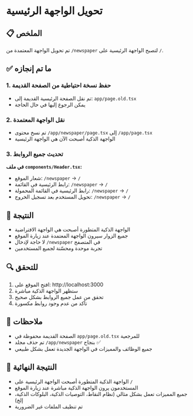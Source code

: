 # تحويل الواجهة الرئيسية

## 📋 الملخص

تم تحويل الواجهة المعتمدة من `/newspaper` لتصبح الواجهة الرئيسية على `/`.

## ✅ ما تم إنجازه

### 1. حفظ نسخة احتياطية من الصفحة القديمة
- تم نقل الصفحة الرئيسية القديمة إلى: `app/page.old.tsx`
- يمكن الرجوع إليها في حال الحاجة

### 2. نقل الواجهة المعتمدة
- تم نسخ محتوى `/app/newspaper/page.tsx` إلى `/app/page.tsx`
- الواجهة الذكية أصبحت الآن هي الواجهة الرئيسية

### 3. تحديث جميع الروابط
**في ملف `components/Header.tsx`:**
- شعار الموقع: `/newspaper` → `/`
- رابط الرئيسية في القائمة: `/newspaper` → `/`
- رابط الرئيسية في القائمة المحمولة: `/newspaper` → `/`
- تحويل المستخدم بعد تسجيل الخروج: `/newspaper` → `/`

## 🎯 النتيجة

- الواجهة الذكية المتطورة أصبحت هي الواجهة الافتراضية
- جميع الزوار سيرون الواجهة المعتمدة عند زيارة الموقع
- لا حاجة لإدخال `/newspaper` في المتصفح
- تجربة موحدة ومحسّنة لجميع المستخدمين

## 🔍 للتحقق

1. افتح الموقع على: http://localhost:3000
2. ستظهر الواجهة الذكية مباشرة
3. تحقق من عمل جميع الروابط بشكل صحيح
4. تأكد من عدم وجود روابط مكسورة

## 📝 ملاحظات

- الصفحة القديمة محفوظة في `app/page.old.tsx` للمرجعية
- تم حذف مجلد `/app/newspaper` بنجاح ✅
- جميع الوظائف والمميزات في الواجهة الجديدة تعمل بشكل طبيعي

## 🚀 النتيجة النهائية

- الواجهة الذكية المتطورة أصبحت الواجهة الرئيسية على `/`
- المستخدمون يرون الواجهة الذكية مباشرة عند زيارة الموقع
- جميع المميزات تعمل بشكل مثالي (نظام النقاط، التوصيات الذكية، البلوكات الذكية، إلخ)
- تم تنظيف الملفات غير الضرورية 